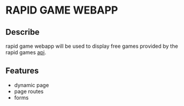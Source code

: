 # RAPID GAME  WEBAPP

## Describe
rapid game webapp will be used to display free games provided by the rapid games [api](). 

## Features
- dynamic page 
- page routes
- forms
